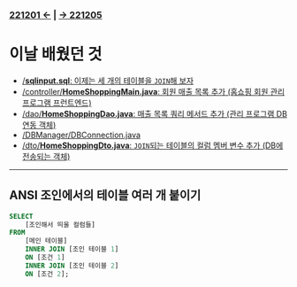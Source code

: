 ﻿### [221201 ←](/221011-221202_JAVA_BASICS/22-11/221201/) | [→ 221205](/221205-_JSP/221205/)

# 이날 배웠던 것

- [/**sqlinput.sql**: 이제는 세 개의 테이블을 `JOIN`해 보자](/221011-221202_JAVA_BASICS/22-11/221202/javastudy/sqlinput.sql)
- [/controller/**HomeShoppingMain.java**: 회원 매출 목록 추가 (홈쇼핑 회원 관리 프로그램 프런트엔드)](/221011-221202_JAVA_BASICS/22-11/221202/javastudy/controller/HomeShoppingMain.java)
- [/dao/**HomeShoppingDao.java**: 매출 목록 쿼리 메서드 추가 (관리 프로그램 DB 연동 객체)](/221011-221202_JAVA_BASICS/22-11/221202/javastudy/dao/HomeShoppingDao.java)
- [/DBManager/DBConnection.java](/221011-221202_JAVA_BASICS/22-11/221202/javastudy/DBManager/DBConnection.java)
- [/dto/**HomeShoppingDto.java**: `JOIN`되는 테이블의 컬럼 멤버 변수 추가 (DB에 전송되는 객체)](/221011-221202_JAVA_BASICS/22-11/221202/javastudy/dto/HomeShoppingDto.java)

---

## ANSI 조인에서의 테이블 여러 개 붙이기

```sql
SELECT
    [조인해서 띄울 컬럼들]
FROM
    [메인 테이블]
    INNER JOIN [조인 테이블 1]
    ON [조건 1]
    INNER JOIN [조인 테이블 2]
    ON [조건 2];
```
